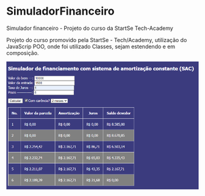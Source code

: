 # SimuladorFinanceiro
 Simulador financeiro - Projeto do curso da StartSe Tech-Academy
 
 Projeto do curso promovido pela StartSe - Tech/Academy, utilização do JavaScrip POO, onde foi utilizado Classes, sejam estendendo e em composição.
 
 ![ImagemAplicacao](https://github.com/agsilvamhm/SimuladorFinanceiro/blob/main/Imagem/ImagemAplicacao.PNG)
